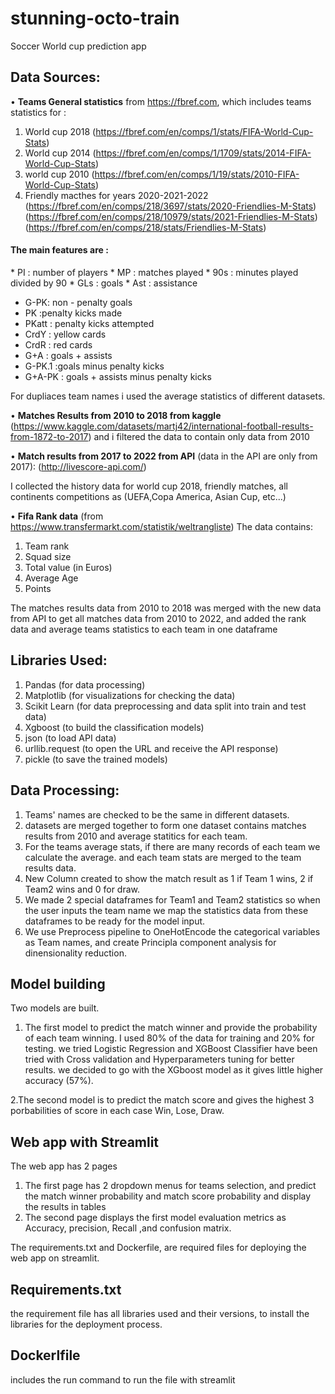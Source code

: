 # stunning-octo-train

Soccer World cup prediction app

## Data Sources:
• **Teams General statistics** from https://fbref.com, which includes teams statistics for :
  1. World cup 2018 (https://fbref.com/en/comps/1/stats/FIFA-World-Cup-Stats)
  2. World cup 2014 (https://fbref.com/en/comps/1/1709/stats/2014-FIFA-World-Cup-Stats)
  3. world cup 2010 (https://fbref.com/en/comps/1/19/stats/2010-FIFA-World-Cup-Stats)
  4. Friendly macthes for years 2020-2021-2022 
    (https://fbref.com/en/comps/218/3697/stats/2020-Friendlies-M-Stats)
    (https://fbref.com/en/comps/218/10979/stats/2021-Friendlies-M-Stats)
    (https://fbref.com/en/comps/218/stats/Friendlies-M-Stats)

#### The main features are :
  * PI : number of players
  * MP : matches played
  * 90s : minutes played divided by 90
  * GLs : goals
  * Ast : assistance
  * G-PK: non - penalty goals
  * PK :penalty kicks made
  * PKatt : penalty kicks attempted
  * CrdY : yellow cards
  * CrdR : red cards
  * G+A : goals + assists
  * G-PK.1 :goals minus penalty kicks
  * G+A-PK : goals + assists minus penalty kicks

For dupliaces team names i used the average statistics of different datasets.

• **Matches Results from 2010 to 2018 from kaggle**
  (https://www.kaggle.com/datasets/martj42/international-football-results-from-1872-to-2017)
  and i filtered the data to contain only data from 2010
  
• **Match results from 2017 to 2022 from API** (data in the API are only from 2017): 
  (http://livescore-api.com/)
  
  I collected the history data for world cup 2018, friendly matches, all continents competitions as (UEFA,Copa America, Asian Cup, etc...)
  
 • **Fifa Rank data** (from https://www.transfermarkt.com/statistik/weltrangliste)
  The data contains:
  1. Team rank
  2. Squad size
  3. Total value (in Euros)
  4. Average Age
  5. Points

The matches results data from 2010 to 2018 was merged with the new data from API to get all matches data from 2010 to 2022, and added the rank data and average teams statistics to each team in one dataframe

## Libraries Used:
1. Pandas (for data processing)
2. Matplotlib (for visualizations for checking the data)
3. Scikit Learn (for data preprocessing and data split into train and test data)
4. Xgboost (to build the classification models)
5. json (to load API data)
6. urllib.request (to open the URL and receive the API response)
7. pickle (to save the trained models)

## Data Processing:
1. Teams' names are checked to be the same in different datasets.
2. datasets are merged together to form one dataset contains matches results from 2010 and average statitics for each team.
3. For the teams average stats, if there are many records of each team we calculate the average. and each team stats are merged to the team results data.
4. New Column created to show the match result as 1 if Team 1 wins, 2 if Team2 wins and 0 for draw.
5. We made 2 special dataframes for Team1 and Team2 statistics so when the user inputs the team name we map the statistics data from these dataframes to be ready for the model input.
6. We use Preprocess pipeline to OneHotEncode the categorical variables as Team names, and create Principla component analysis for dinensionality reduction.

## Model building
Two models are built.
1. The first model to predict the match winner and provide the probability of each team winning.
I used 80% of the data for training and 20% for testing. we tried Logistic Regression and XGBoost Classifier have been tried with Cross validation and Hyperparameters tuning for better results.
  we decided to go with the XGboost model as it gives little higher accuracy (57%).

2.The second model is to predict the match score and gives the highest 3 porbabilities of score in each case Win, Lose, Draw.

## Web app with Streamlit
The web app has 2 pages
1. The first page has 2 dropdown menus for teams selection, and predict the match winner probability and match score probability and display the results in tables
2. The second page displays the first model evaluation metrics as Accuracy, precision, Recall ,and confusion matrix.

The requirements.txt and Dockerfile, are required files for deploying the web app on streamlit.
## Requirements.txt 
the requirement file has all libraries used and their versions, to install the libraries for the deployment process.

## Dockerlfile 
includes the run command to run the file with streamlit






